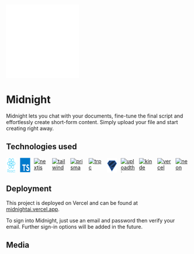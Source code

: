 <img src="public/logo.svg" alt="Repository Logo" width="200" height="200">

# Midnight

Midnight lets you chat with your documents, fine-tune the final script and effortlessly create short-form content.
Simply upload your file and start creating right away.

## Technologies used

<div style="display: flex; align-items: center; gap: 10px;">
    <a href="https://reactjs.org/" target="_blank" rel="noreferrer" style="display: flex; align-items: center;">
        <img src="https://raw.githubusercontent.com/devicons/devicon/master/icons/react/react-original-wordmark.svg" alt="react" width="40" height="40"/> 
    </a>
    <a href="https://www.typescriptlang.org/" target="_blank" rel="noreferrer"> 
        <img src="https://raw.githubusercontent.com/devicons/devicon/master/icons/typescript/typescript-original.svg" alt="typescript" width="40" height="40"/> 
    </a> 
    <a href="https://nextjs.org/" target="_blank" rel="noreferrer" style="display: flex; align-items: center;">
        <img src="https://cdn.worldvectorlogo.com/logos/nextjs-2.svg" alt="nextjs" width="40" height="40"/>
    </a>
    <a href="https://tailwindcss.com/" target="_blank" rel="noreferrer" style="display: flex; align-items: center;">
        <img src="https://www.vectorlogo.zone/logos/tailwindcss/tailwindcss-icon.svg" alt="tailwind" width="40" height="40"/> 
    </a>
    <a href="https://www.prisma.io/" target="_blank" rel="noreferrer" style="display: flex; align-items: center;">
        <img src="https://avatars.githubusercontent.com/u/17219288?s=200&v=4" alt="prisma" width="40" height="40"/> 
    </a>
    <a href="https://trpc.io/" target="_blank" rel="noreferrer" style="display: flex; align-items: center;">
        <img src="https://avatars.githubusercontent.com/u/78011399?s=200&v=4" alt="trpc" width="40" height="40"/>
    </a>
    <a href="https://zod.dev" target="_blank" rel="noreferrer" style="display: flex; align-items: center;"> 
        <img src="https://raw.githubusercontent.com/colinhacks/zod/main/logo.svg" alt="zod" width="40" height="40"/>
    </a>
    <a href="https://uploadthing.com" target="_blank" rel="noreferrer" style="display: flex; align-items: center;">
        <img src="https://uploadthing.com/favicon.ico" alt="uploadthing" width="40" height="40"/>
    </a>
    <a href="https://kinde.com/" target="_blank" rel="noreferrer" style="display: flex; align-items: center;">
        <img src="https://pbs.twimg.com/profile_images/1577508370189520896/zAvyayM9_400x400.jpg" alt="kinde" width="40" height="40"/> 
    </a>
    <a href="https://vercel.com" target="_blank" rel="noreferrer" style="display: flex; align-items: center;">
        <img src="https://assets.vercel.com/image/upload/v1588805858/repositories/vercel/logo.png" alt="vercel" width="40" height="40"/>
    </a>
    <a href="https://neon.tech" target="_blank" rel="noreferrer" style="display: flex; align-items: center;">
        <img src="https://neon.tech/favicon.ico" alt="neon" width="40" height="40"/>
    </a>
</div>

## Deployment

This project is deployed on Vercel and can be found at [midnightai.vercel.app](https://midnightai.vercel.app/).

To sign into Midnight, just use an email and password then verify your email. Further sign-in options will be added in
the future.

## Media

